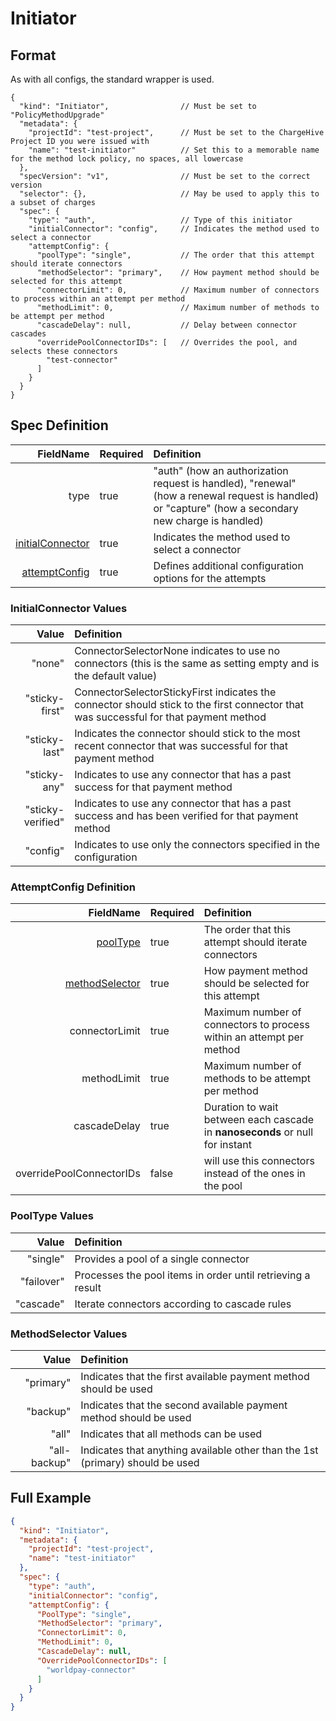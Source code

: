 # Initiator


## Format
As with all configs, the standard wrapper is used.

```json5
{
  "kind": "Initiator",                // Must be set to "PolicyMethodUpgrade"
  "metadata": {
    "projectId": "test-project",      // Must be set to the ChargeHive Project ID you were issued with
    "name": "test-initiator"          // Set this to a memorable name for the method lock policy, no spaces, all lowercase
  },
  "specVersion": "v1",                // Must be set to the correct version
  "selector": {},                     // May be used to apply this to a subset of charges
  "spec": {
    "type": "auth",                   // Type of this initiator
    "initialConnector": "config",     // Indicates the method used to select a connector
    "attemptConfig": {
      "poolType": "single",           // The order that this attempt should iterate connectors
      "methodSelector": "primary",    // How payment method should be selected for this attempt
      "connectorLimit": 0,            // Maximum number of connectors to process within an attempt per method
      "methodLimit": 0,               // Maximum number of methods to be attempt per method
      "cascadeDelay": null,           // Delay between connector cascades
      "overridePoolConnectorIDs": [   // Overrides the pool, and selects these connectors
        "test-connector"
      ]
    }
  }
}
```

## Spec Definition
FieldName | Required | Definition 
---:|---|:---
type|true| "auth" (how an authorization request is handled), "renewal" (how a renewal request is handled) or "capture" (how a secondary new charge is handled)
[initialConnector](#initialconnector-values)|true|Indicates the method used to select a connector
[attemptConfig](#attemptconfig-definition)|true|Defines additional configuration options for the attempts

### InitialConnector Values
Value | Definition 
---:|:---
"none"|ConnectorSelectorNone indicates to use no connectors (this is the same as setting empty and is the default value)
"sticky-first"|ConnectorSelectorStickyFirst indicates the connector should stick to the first connector that was successful for that payment method
"sticky-last"|Indicates the connector should stick to the most recent connector that was successful for that payment method
"sticky-any"|Indicates to use any connector that has a past success for that payment method
"sticky-verified"|Indicates to use any connector that has a past success and has been verified for that payment method
"config"|Indicates to use only the connectors specified in the configuration

### AttemptConfig Definition
FieldName | Required | Definition 
---:|---|:---
[poolType](#pooltype-values)|true|The order that this attempt should iterate connectors
[methodSelector](#methodselector-values)|true|How payment method should be selected for this attempt
connectorLimit|true|Maximum number of connectors to process within an attempt per method
methodLimit|true|Maximum number of methods to be attempt per method
cascadeDelay|true|Duration to wait between each cascade in **nanoseconds** or null for instant
overridePoolConnectorIDs|false|will use this connectors instead of the ones in the pool

### PoolType Values
Value | Definition 
---:|:---
"single"|Provides a pool of a single connector
"failover"|Processes the pool items in order until retrieving a result
"cascade"|Iterate connectors according to cascade rules

### MethodSelector Values
Value | Definition 
---:|:---
"primary"|Indicates that the first available payment method should be used
"backup"| Indicates that the second available payment method should be used
"all"| Indicates that all methods can be used
"all-backup"| Indicates that anything available other than the 1st (primary) should be used

## Full Example

```json
{
  "kind": "Initiator",
  "metadata": {
    "projectId": "test-project",
    "name": "test-initiator"
  },
  "spec": {
    "type": "auth",
    "initialConnector": "config",
    "attemptConfig": {
      "PoolType": "single",
      "MethodSelector": "primary",
      "ConnectorLimit": 0,
      "MethodLimit": 0,
      "CascadeDelay": null,
      "OverridePoolConnectorIDs": [
        "worldpay-connector"
      ]
    }
  }
}
```
